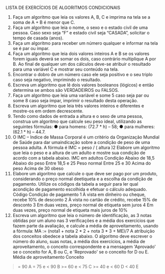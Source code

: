 LISTA DE EXERCÍCIOS DE ALGORITMOS CONDICIONAIS
1) Faça um algoritmo que leia os valores A, B, C e imprima na tela se a soma de A + B é menor que C.
2) Faça um algoritmo que leia o nome, o sexo e o estado civil de uma pessoa. Caso sexo seja “F” e estado civil seja “CASADA”, solicitar o tempo de casada (anos).
3) Faça um algoritmo para receber um número qualquer e informar na tela se é par ou ímpar.
4) Faça um algoritmo que leia dois valores inteiros A e B se os valores forem iguais deverá se somar os dois, caso contrário multiplique A por B. Ao final de qualquer um dos cálculos deve-se atribuir o resultado para uma variável C e mostrar seu conteúdo na tela.
5) Encontrar o dobro de um número caso ele seja positivo e o seu triplo caso seja negativo, imprimindo o resultado.
6) Escreva um algoritmo que lê dois valores booleanos (lógicos) e então determina se ambos são VERDADEIROS ou FALSOS.
7) Faça um algoritmo que leia uma variável e some 5 caso seja par ou some 8 caso seja ímpar, imprimir o resultado desta operação.
8) Escreva um algoritmo que leia três valores inteiros e diferentes e mostre-os em ordem decrescente.
9) Tendo como dados de entrada a altura e o sexo de uma pessoa, construa um algoritmo que calcule seu peso ideal, utilizando as seguintes fórmulas:
● para homens: (72.7 * h) – 58;
● para mulheres: (62.1 * h) – 44.7.
10) O IMC – Indice de Massa Corporal é um critério da Organização Mundial de Saúde para dar umaindicação sobre a condição de peso de uma pessoa adulta. A fórmula é IMC = peso / ( altura )2 Elabore um algoritmo que leia o peso e a altura de um adulto e mostre sua condição de acordo com a tabela abaixo.
IMC em adultos Condição
Abaixo de 18,5 Abaixo do peso Entre 18,5 e 25 Peso normal Entre 25 e 30 Acima do peso Acima de 30 obeso
11) Elabore um algoritmo que calcule o que deve ser pago por um produto, considerando o preço normal deetiqueta e a escolha da condição de pagamento. Utilize os códigos da tabela a seguir para ler qual acondição de pagamento escolhida e efetuar o cálculo adequado.
Código Condição de pagamento
1 À vista em dinheiro ou cheque, recebe 10% de desconto
2 À vista no cartão de crédito, recebe 15% de desconto
3 Em duas vezes, preço normal de etiqueta sem juros
4 Em duas vezes, preço normal de etiqueta mais juros de 10%
12) Escreva um algoritmo que leia o número de identificação, as 3 notas obtidas por um aluno nas 3 verificações e a média dos exercícios que fazem parte da avaliação, e calcule a média de aproveitamento, usando a fórmula:
MA := (nota1 + nota 2 * 2 + nota 3 * 3 + ME)/7
A atribuição dos conceitos obedece a tabela abaixo. O algoritmo deve escrever o número do aluno, suas notas, a média dos exercícios, a média de aproveitamento, o conceito correspondente e a mensagem 'Aprovado' se o conceito for A, B ou C, e 'Reprovado' se o conceito for D ou E.
Média de aproveitamento Conceito
>= 90 A
>= 75 e < 90 B >= 60 e < 75 C >= 40 e < 60 D < 40 E